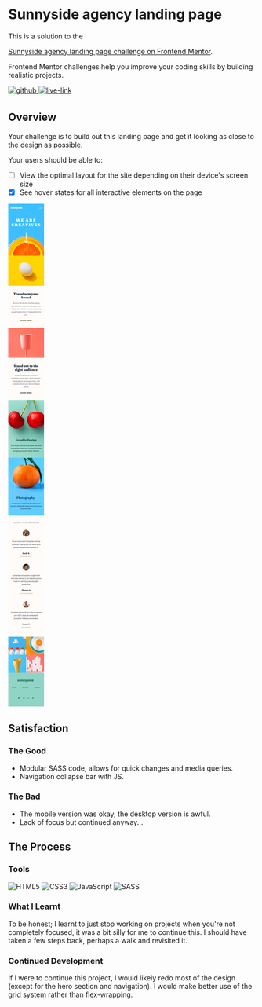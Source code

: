 <!-- USE THIS TEMPLATE FOR FUTURE FRONTEND MENTOR PROJECTS, CLEAN CONSISTENT README'S FOR ALL PROJECTS - PAST SELF. -->

<!-- REPLACE HREFS & PROJECT NAMES -->
<h1>Sunnyside agency landing page</h1>
<p>
  This is a solution to the 
  
  [Sunnyside agency landing page challenge on Frontend Mentor](https://www.frontendmentor.io/challenges/sunnyside-agency-landing-page-7yVs3B6ef).
  
  Frontend Mentor challenges help you improve your coding skills by building realistic projects. 
</p>

<!-- REPLACE HREFS -->
<a href="https://www.frontendmentor.io/solutions/sunnyside-agency-landing-page-with-sass-wGZ9zBETb" target="_blank">
  <img src=https://img.shields.io/badge/solution-3e54a3?&style=for-the-badge&logo=frontendmentor&logoColor=white alt=github style="margin-bottom: 5px;" />
</a>
<a href="https://boring-brown-979f2b.netlify.app/" target="_blank">
  <img src=https://img.shields.io/badge/live%20demo-lightgreen?&style=for-the-badge&logo=html5&logoColor=333 alt=live-link style="margin-bottom: 5px;" />
</a>

<!-- REPLACE TASKS -->
<h2>Overview</h2>
Your challenge is to build out this landing page and get it looking as close to the design as possible.

Your users should be able to:
- [ ] View the optimal layout for the site depending on their device's screen size
- [x] See hover states for all interactive elements on the page

<!-- IMAGE MAY NEED REPLACING -->
![](./design/mobile-design.jpg)

<!-- REPLACE LIST ITEMS -->
<h2>Satisfaction</h2>
<h3>The Good</h3>
  <ul>
    <li>Modular SASS code, allows for quick changes and media queries.</li>
    <li>Navigation collapse bar with JS.</li>
  </ul>
<h3>The Bad</h3>
  <ul>
    <li>The mobile version was okay, the desktop version is awful.</li>
    <li>Lack of focus but continued anyway...</li>
  </ul>

<!-- UPDATE ENTIRE SECTION -->
<h2>The Process</h2>
<h3>Tools</h3>
<p>
  <img alt="HTML5" src="https://img.shields.io/badge/-HTML5-red?style=flat-square&logo=html5&logoColor=white" />
  <img alt="CSS3" src="https://img.shields.io/badge/-CSS3-blue?style=flat-square&logo=css3&logoColor=white" />
  <img alt="JavaScript" src="https://img.shields.io/badge/-JavaScript-ffd32b?style=flat-square&logo=JavaScript&logoColor=black" />
  
  <img alt="SASS" src="https://img.shields.io/badge/-SASS-bf4080?style=flat-square&logo=sass&logoColor=white" />
</p>
<h3>What I Learnt</h3>
  <p>
    To be honest; I learnt to just stop working on projects when you're not completely focused, it was a bit silly for me to continue this.
    I should have taken a few steps back, perhaps a walk and revisited it.
  </p>
<h3>Continued Development</h3>
  <p>
    If I were to continue this project, I would likely redo most of the design (except for the hero section and navigation).
    I would make better use of the grid system rather than flex-wrapping.
  </p>
  
<!--  Thank you for taking the time to review my projects!  -->
